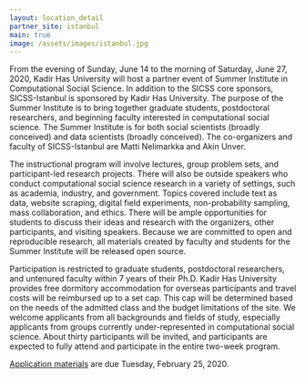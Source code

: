 ```yaml
---
layout: location_detail
partner_site: istanbul
main: true
image: /assets/images/istanbul.jpg
---
```


From the evening of Sunday, June 14 to the morning of Saturday, June 27, 2020, Kadir Has University will host a partner event of Summer Institute in Computational Social Science. In addition to the SICSS core sponsors, SICSS-Istanbul is sponsored by Kadir Has University. The purpose of the Summer Institute is to bring together graduate students, postdoctoral researchers, and beginning faculty interested in computational social science. The Summer Institute is for both social scientists (broadly conceived) and data scientists (broadly conceived). The co-organizers and faculty of SICSS-Istanbul are Matti Nelimarkka and Akin Unver.

The instructional program will involve lectures, group problem sets, and participant-led research projects. There will also be outside speakers who conduct computational social science research in a variety of settings, such as academia, industry, and government. Topics covered include text as data, website scraping, digital field experiments, non-probability sampling, mass collaboration, and ethics. There will be ample opportunities for students to discuss their ideas and research with the organizers, other participants, and visiting speakers. Because we are committed to open and reproducible research, all materials created by faculty and students for the Summer Institute will be released open source.

Participation is restricted to graduate students, postdoctoral researchers, and untenured faculty within 7 years of their Ph.D. Kadir Has University provides free dormitory accommodation for overseas participants and travel costs will be reimbursed up to a set cap. This cap will be determined based on the needs of the admitted class and the budget limitations of the site. We welcome applicants from all backgrounds and fields of study, especially applicants from groups currently under-represented in computational social science. About thirty participants will be invited, and participants are expected to fully attend and participate in the entire two-week program.

[Application materials](https://compsocialscience.github.io/summer-institute/2020/istanbul/apply) are due Tuesday, February 25, 2020.


